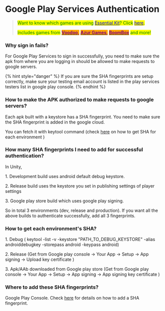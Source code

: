 # Google Play Services Authentication

> <mark style="color:green;">Want to know which games are using</mark> [<mark style="color:blue;">Essential Kit</mark>](https://link.voxelbusters.com/essential-kit)<mark style="color:green;">? Click</mark> [<mark style="color:blue;">here</mark>](https://42matters.com/sdks/ios/voxelbusters-essential-kit)<mark style="color:green;">.</mark>&#x20;
>
> <mark style="color:green;">Includes games from</mark> [<mark style="color:purple;background-color:orange;">**Voodoo**</mark>](https://www.boomboxgames.net/)<mark style="color:purple;background-color:orange;">**,**</mark> [<mark style="color:purple;background-color:orange;">**Azur Games**</mark>](https://azurgames.com/)<mark style="color:purple;background-color:orange;">**,**</mark> [<mark style="color:purple;background-color:orange;">**BoomBox**</mark>](https://www.boomboxgames.net/) <mark style="color:green;">and more!</mark>

### Why sign in fails?&#x20;

For Google Play Services to sign in successfully, you need to make sure the apk from where you are logging in should be allowed to make requests to google servers.

{% hint style="danger" %}
If you are sure the SHA fingerprints are setup correctly, make sure your testing email account is listed in the play services testers list in google play console.
{% endhint %}

### How to make the APK authorized to make requests to google servers?&#x20;

Each apk built with a keystore has a SHA fingerprint. You need to make sure the SHA fingerprint is added in the google cloud.&#x20;

You can fetch it with keytool command (check [here](../features/game-services/faq.md#what-are-different-sha-fingerprints-that-needs-to-be-used-for-logging-in-successfully-on-different-environments-and-how-to-create-them) on how to get SHA for each environment )

### How many SHA fingerprints I need to add for successful authentication?&#x20;

In Unity,&#x20;

1\. Development build uses android default debug keystore.&#x20;

2\. Release build uses the keystore you set in publishing settings of player settings&#x20;

3\. Google play store build which uses google play signing.&#x20;

So in total 3 environments (dev, release and production). If you want all the above builds to authenticate successfully, add all 3 fingerprints.

### How to get each environment's SHA?&#x20;

1\. Debug ( keytool -list -v -keystore "PATH\_TO\_DEBUG\_KEYSTORE" -alias androiddebugkey -storepass android -keypass android)&#x20;

2\. Release (Get from Google play console -> Your App -> Setup -> App signing -> Upload key certificate )

&#x20;3\. Apk/AAb downloaded from Google play store (Get from Google play console -> Your App -> Setup -> App signing -> App signing key certificate )

### Where to add these SHA fingerprints?&#x20;

Google Play Console. Check [here](../features/game-services/setup/android.md#adding-a-sha-fingerprint) for details on how to add a SHA fingerprint.
